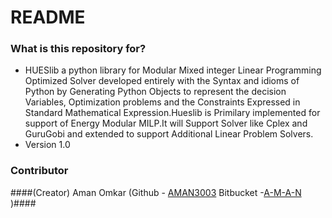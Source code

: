 # README #

### What is this repository for? ###

* HUESlib a python library for Modular Mixed integer Linear Programming Optimized Solver developed entirely with the Syntax and idioms of Python by Generating Python Objects to represent the decision Variables, Optimization problems and the Constraints Expressed in Standard Mathematical Expression.Hueslib is Primilary implemented for support of Energy Modular MILP.It will Support Solver like Cplex and GuruGobi and extended to support Additional Linear Problem Solvers.
* Version 1.0

### Contributor ###
####(Creator) Aman Omkar (Github - [AMAN3003](https://github.com/AMAN3003)  Bitbucket -[A-M-A-N](https://bitbucket.org/A-M-A-N/) )####